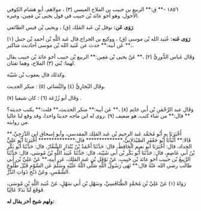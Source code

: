 ١٨٥٦ -** ق:** الربيع بن حبيب بن الملاح العبسي (٣) ، مولاهم، أبو هشام الكوفي الأحول، وهو أخو عائد بْن حبيب في قول يحيى بْن مَعِين، وغيره.

**رَوَى عَن:** نوفل بْن عَبد المَلِك (ق) ، ويحيى بْن قيس الطائفي.

**رَوَى عَنه:** عُبَيد الله بْن موسى (ق) ، ووكيع بن الجراح.قال عَبد اللَّهِ بْن أحمد بْن حنبل (١) ،** عَن أبيه:** حدث عن عُبَيد الله بْن موسى أحاديث مناكير.

وَقَال عَباس الدُّورِيُّ (٢) ،** عَنْ يحيى بْن مَعِين:** الربيع بْن حبيب أخو عائذ بْن حبيب يقال لهما: بْني (٣) الملاح، وهما ثقتان.

وكذلك قال يعقوب بْن شَيْبَة.

وقَال البُخارِيُّ (٤) والنَّسَائي (٥) : منكر الحديث.

وَقَال أبو زُرْعَة (٦) : كان شيعيا (٧) .

وَقَال عبد الرَّحْمَنِ بْن أَبي حَاتِم (٨) ،** عَن أبيه:** منكر الحديث،** قلت:** يكتب حديثه؟** قال:** من شاء كتب، هو ضعيف (٩) .روى له ابن ماجه حديثا واحدا، وقد وقع لنا عاليا من روايته.

أَخْبَرَنَا بِهِ أَبُو مُحَمَّد عَبد الرحيم بْن عَبد المَلِك المقدسي، وأبو إسحاق ابن الدَّرَجِيِّ،** قَالا:** أَنْبَأَنَا أَبُو جَعْفَرٍ الصَّيْدَلانِيُّ،************** قال:************** أَخْبَرَنَا أَبُو عَلِيٍّ الحداد، قال: أَخْبَرَنَا أبو نعيم الْحَافِظُ، قال: حَدَّثَنَا أَحْمَدُ بْنُ بُنْدَارٍ الشَّعَّارُ، قال: حَدَّثَنَا أَبُو بَكْرِ بْنُ أَبي عَاصِمٍ، قال: حَدَّثَنَا أَبُو بَكْر بْن أَبي شَيْبَة، قال: حَدَّثَنَا عُبَيد اللَّهِ بْنُ مُوسَى، قال: حَدَّثَنَا الرَّبِيعُ بْن حبيب أخو عائذ بْن حَبِيبٍ، عَنْ نَوْفَلِ بْنِ عَبد المَلِك، عَن أَبِيهِ،** عَنْ عَلِيِّ بْن أَبي طالب رضي الله عَنْهُ قال:** نَهَى رَسُولُ اللَّهِ صَلَّى اللَّهُ عَلَيْهِ وسَلَّمَ عَن السَّوْمِ قَبْلَ طُلُوعِ الشَّمْسِ، وعَنْ ذَبْحِ ذَوَاتِ الدَّرِّ.

رَوَاهُ (١) عَنْ عَلِيِّ بْنِ مُحَمَّدٍ الطَّنَافَسِيِّ، وسَهْلِ بْنِ أَبي سَهْلٍ، عَنْ عُبَيد اللَّهِ بْنِ مُوسَى، فَوَقَعَ لَنَا بَدَلا عَالِيًا.

**ولهم شيخ أخر يقال له:**